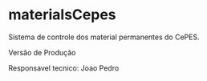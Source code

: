 # materialsCepes
Sistema de controle dos material permanentes do CePES.

Versão de Produção

Responsavel tecnico: Joao Pedro
